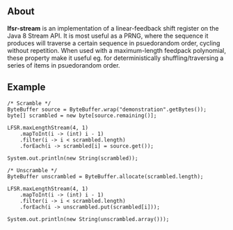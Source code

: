## About

**lfsr-stream** is an implementation of a linear-feedback shift register on the Java 8 Stream API.
It is most useful as a PRNG, where the sequence it produces will traverse a certain sequence in
psuedorandom order, cycling without repetition. When used with a maximum-length feedpack polynomial,
these property make it useful eg. for deterministically shuffling/traversing a series of items in
psuedorandom order.

## Example

```
/* Scramble */
ByteBuffer source = ByteBuffer.wrap("demonstration".getBytes());
byte[] scrambled = new byte[source.remaining()];

LFSR.maxLengthStream(4, 1)
	.mapToInt(i -> (int) i - 1)
	.filter(i -> i < scrambled.length)
	.forEach(i -> scrambled[i] = source.get());
	
System.out.println(new String(scrambled));

/* Unscramble */
ByteBuffer unscrambled = ByteBuffer.allocate(scrambled.length);

LFSR.maxLengthStream(4, 1)
	.mapToInt(i -> (int) i - 1)
	.filter(i -> i < scrambled.length)
	.forEach(i -> unscrambled.put(scrambled[i]));
	
System.out.println(new String(unscrambled.array()));
```

